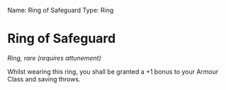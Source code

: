 Name: Ring of Safeguard
Type: Ring

# Ring of Safeguard
_Ring, rare (requires attunement)_

Whilst wearing this ring, you shall be granted a +1 bonus to your Armour Class and saving throws.